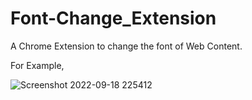 # Font-Change_Extension
A Chrome Extension to change the font of Web Content.

For Example, 

![Screenshot 2022-09-18 225412](https://user-images.githubusercontent.com/74198744/190920289-ee2f99fa-3e32-430a-9563-7803807f6c62.png)
